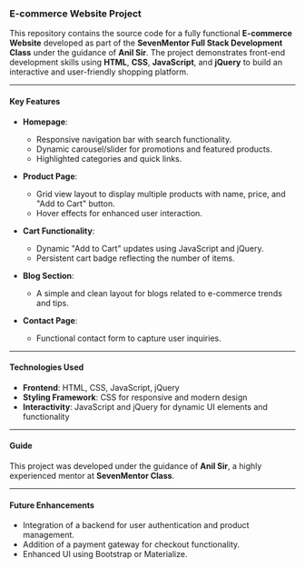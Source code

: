 ### **E-commerce Website Project**

This repository contains the source code for a fully functional **E-commerce Website** developed as part of the **SevenMentor Full Stack Development Class** under the guidance of **Anil Sir**. The project demonstrates front-end development skills using **HTML**, **CSS**, **JavaScript**, and **jQuery** to build an interactive and user-friendly shopping platform.

---

#### **Key Features**
- **Homepage**:  
  - Responsive navigation bar with search functionality.  
  - Dynamic carousel/slider for promotions and featured products.  
  - Highlighted categories and quick links.

- **Product Page**:  
  - Grid view layout to display multiple products with name, price, and "Add to Cart" button.  
  - Hover effects for enhanced user interaction.

- **Cart Functionality**:  
  - Dynamic "Add to Cart" updates using JavaScript and jQuery.  
  - Persistent cart badge reflecting the number of items.
    
- **Blog Section**:  
  - A simple and clean layout for blogs related to e-commerce trends and tips.

- **Contact Page**:  
  - Functional contact form to capture user inquiries.

---

#### **Technologies Used**
- **Frontend**: HTML, CSS, JavaScript, jQuery
- **Styling Framework**: CSS for responsive and modern design
- **Interactivity**: JavaScript and jQuery for dynamic UI elements and functionality

---

#### **Guide**
This project was developed under the guidance of **Anil Sir**, a highly experienced mentor at **SevenMentor Class**.

---

#### **Future Enhancements**
- Integration of a backend for user authentication and product management.  
- Addition of a payment gateway for checkout functionality.  
- Enhanced UI using Bootstrap or Materialize.



